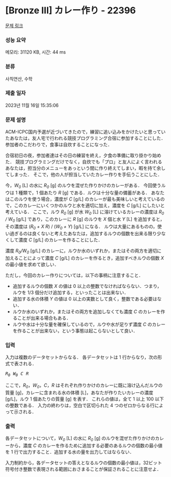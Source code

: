 # [Bronze III] カレー作り - 22396 

[문제 링크](https://www.acmicpc.net/problem/22396) 

### 성능 요약

메모리: 31120 KB, 시간: 44 ms

### 분류

사칙연산, 수학

### 제출 일자

2023년 11월 16일 15:35:06

### 문제 설명

<p>ACM-ICPC国内予選が近づいてきたので，練習に追い込みをかけたいと思っていたあなたは，友人宅で行われる競技プログラミング合宿に参加することにした． 参加者のこだわりで，食事は自炊することになった．</p>

<p>合宿初日の夜，参加者達はその日の練習を終え，夕食の準備に取り掛かり始めた． 競技プログラミングだけでなく，自炊でも「プロ」と友人によく言われるあなたは，担当分のメニューをあっという間に作り終えてしまい，暇を持て余してしまった． そこで，他の人が担当していたカレー作りを手伝うことにした．</p>

<p>今，<i>W<sub>0</sub></i> [L] の水に <i>R<sub>0</sub></i> [g] のルウを混ぜた作りかけのカレーがある． 今回使うルウは 1 種類で，1 個あたり <i>R</i> [g] である．ルウは十分な量の備蓄がある． あなたはこのルウを使う場合，濃度が <i>C</i> [g/L] のカレーが最も美味しいと考えているので，このカレーにいくつかのルウと水を適切に加え，濃度を <i>C</i> [g/L] にしたいと考えている． ここで，ルウ <i>R<sub>0</sub></i> [g] が水 <i>W<sub>0</sub></i> [L] に溶けているカレーの濃度は <i>R<sub>0</sub> / W<sub>0</sub></i> [g/L] であり，このカレーに <i>R</i> [g] のルウを <i>X</i> 個と水 <i>Y</i> [L] を追加すると，その濃度は (<i>R<sub>0</sub> + X R</i>) / (<i>W<sub>0</sub> + Y</i>) [g/L] になる． ルウは大量にあるものの，使い過ぎるのは良くないと考えたあなたは，追加するルウの個数を出来る限り少なくして濃度 <i>C</i> [g/L] のカレーを作ることにした．</p>

<p>濃度 <i>R<sub>0</sub>/W<sub>0</sub></i> [g/L] のカレーに，ルウか水のいずれか，またはその両方を適切に加えることによって濃度 <i>C</i> [g/L] のカレーを作るとき，追加すべきルウの個数 <i>X</i> の最小値を求めて欲しい．</p>

<p>ただし，今回のカレー作りについては，以下の事柄に注意すること．</p>

<ul>
	<li>追加するルウの個数 <i>X</i> の値は 0 以上の整数でなければならない．つまり，ルウを 1/3 個分だけ追加する，といったことは出来ない．</li>
	<li>追加する水の体積 <i>Y</i> の値は 0 以上の実数として良く，整数である必要はない．</li>
	<li>ルウか水のいずれか，またはその両方を追加しなくても濃度 <i>C</i> のカレーを作ることが出来る場合もある．</li>
	<li>ルウや水は十分な量を確保しているので，ルウや水が足りず濃度 <i>C</i> のカレーを作ることが出来ない，という事態は起こらないとして良い．</li>
</ul>

### 입력 

 <p>入力は複数のデータセットからなる． 各データセットは 1 行からなり，次の形式で表される．</p>

<pre><i>R<sub>0</sub></i> <i>W<sub>0</sub></i> <i>C</i> <i>R</i></pre>

<p>ここで，<i>R<sub>0</sub></i>，<i>W<sub>0</sub></i>，<i>C</i>，<i>R</i> はそれぞれ作りかけのカレーに既に溶け込んだルウの質量 [g]，カレーに含まれる水の体積 [L]，あなたが作りたいカレーの濃度 [g/L]，ルウ 1 個あたりの質量 [g] を表す． これらの値は，全て 1 以上 100 以下の整数である． 入力の終わりは，空白で区切られた 4 つのゼロからなる行によって示される．</p>

### 출력 

 <p>各データセットについて，<i>W<sub>0</sub></i> [L] の水に <i>R<sub>0</sub></i> [g] のルウを混ぜた作りかけのカレーから，濃度 <i>C</i> のカレーを作るために追加する必要のあるルウの個数の最小値を 1 行で出力すること．追加する水の量を出力してはならない．</p>

<p>入力制約から，各データセットの答えとなるルウの個数の最小値は，32ビット符号付き整数で表現される範囲におさまることが保証されることに注意せよ．</p>

